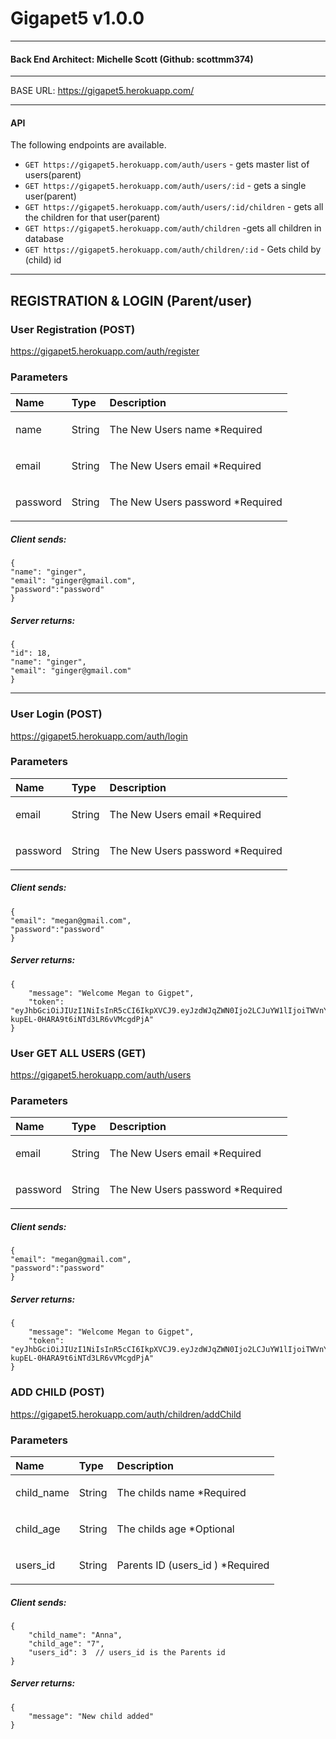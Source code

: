 # Gigapet5 v1.0.0

---

#### Back End Architect: Michelle Scott (Github: scottmm374)

---

BASE URL: https://gigapet5.herokuapp.com/

---

#### API

The following endpoints are available.

- `GET https://gigapet5.herokuapp.com/auth/users` - gets master list of users(parent)
- `GET https://gigapet5.herokuapp.com/auth/users/:id` - gets a single user(parent)
- `GET https://gigapet5.herokuapp.com/auth/users/:id/children` - gets all the children for that user(parent)
- `GET https://gigapet5.herokuapp.com/auth/children` -gets all children in database
- `GET https://gigapet5.herokuapp.com/auth/children/:id` - Gets child by (child) id

---

## REGISTRATION & LOGIN (Parent/user)

### User Registration (POST)

https://gigapet5.herokuapp.com/auth/register

### Parameters

| Name     | Type   | Description                              |
| :------- | :----- | :--------------------------------------- |
| name     | String | <p>The New Users name \*Required</p>     |
| email    | String | <p>The New Users email \*Required</p>    |
| password | String | <p>The New Users password \*Required</p> |

##### Client sends:

```
{
"name": "ginger",
"email": "ginger@gmail.com",
"password":"password"
}
```

##### Server returns:

```
{
"id": 18,
"name": "ginger",
"email": "ginger@gmail.com"
}
```

---

### User Login (POST)

https://gigapet5.herokuapp.com/auth/login

### Parameters

| Name     | Type   | Description                              |
| :------- | :----- | :--------------------------------------- |
| email    | String | <p>The New Users email \*Required</p>    |
| password | String | <p>The New Users password \*Required</p> |

##### Client sends:

```
{
"email": "megan@gmail.com",
"password":"password"
}
```

##### Server returns:

```
{
    "message": "Welcome Megan to Gigpet",
    "token": "eyJhbGciOiJIUzI1NiIsInR5cCI6IkpXVCJ9.eyJzdWJqZWN0Ijo2LCJuYW1lIjoiTWVnYW4iLCJpYXQiOjE1ODA2NjE5OTMsImV4cCI6MTU4MTA5Mzk5M30.UbyzaZAhwi6-kupEL-0HARA9t6iNTd3LR6vVMcgdPjA"
}
```

### User GET ALL USERS (GET)

https://gigapet5.herokuapp.com/auth/users

### Parameters

| Name     | Type   | Description                              |
| :------- | :----- | :--------------------------------------- |
| email    | String | <p>The New Users email \*Required</p>    |
| password | String | <p>The New Users password \*Required</p> |

##### Client sends:

```
{
"email": "megan@gmail.com",
"password":"password"
}
```

##### Server returns:

```
{
    "message": "Welcome Megan to Gigpet",
    "token": "eyJhbGciOiJIUzI1NiIsInR5cCI6IkpXVCJ9.eyJzdWJqZWN0Ijo2LCJuYW1lIjoiTWVnYW4iLCJpYXQiOjE1ODA2NjE5OTMsImV4cCI6MTU4MTA5Mzk5M30.UbyzaZAhwi6-kupEL-0HARA9t6iNTd3LR6vVMcgdPjA"
}
```

### ADD CHILD (POST)

https://gigapet5.herokuapp.com/auth/children/addChild

### Parameters

| Name       | Type   | Description                              |
| :--------- | :----- | :--------------------------------------- |
| child_name | String | <p>The childs name \*Required</p>        |
| child_age  | String | <p>The childs age \*Optional </p>        |
| users_id   | String | <p>Parents ID (users_id ) \*Required</p> |

##### Client sends:

```
{
	"child_name": "Anna",
	"child_age": "7",
	"users_id": 3  // users_id is the Parents id
}
```

##### Server returns:

```
{
    "message": "New child added"
}
```
